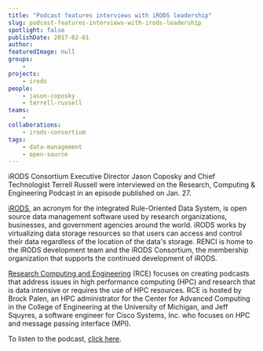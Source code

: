 ```yaml
---
title: "Podcast features interviews with iRODS leadership"
slug: podcast-features-interviews-with-irods-leadership
spotlight: false
publishDate: 2017-02-01
author: 
featuredImage: null
groups:
    - 
projects:
    - irods
people:
    - jason-coposky
    - terrell-russell
teams: 
    - 
collaborations:
    - irods-consortium
tags:
    - data-management
    - open-source
---
```

iRODS Consortium Executive Director Jason Coposky and Chief Technologist Terrell Russell were interviewed on the Research, Computing &amp; Engineering Podcast in an episode published on Jan. 27.

<a href="https://irods.org/" target="_blank">iRODS</a>, an acronym for the integrated Rule-Oriented Data System, is open source data management software used by research organizations, businesses, and government agencies around the world. iRODS works by virtualizing data storage resources so that users can access and control their data regardless of the location of the data's storage. RENCI is home to the iRODS development team and the iRODS Consortium, the membership organization that supports the continued development of iRODS.

<a href="http://www.rce-cast.com/" target="_blank">Research Computing and Engineering</a> (RCE) focuses on creating podcasts that address issues in high performance computing (HPC) and research that is data intensive or requires the use of HPC resources. RCE is hosted by Brock Palen, an HPC administrator for the Center for Advanced Computing in the College of Engineering at the University of Michigan, and Jeff Squyres, a software engineer for Cisco Systems, Inc. who focuses on HPC and message passing interface (MPI).

To listen to the podcast, <a href="http://www.rce-cast.com/Podcast/rce-109-irods.html" target="_blank">click here</a>.
